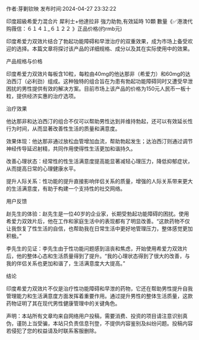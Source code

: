<p>作者:芽剿钦映 发布时间:2024-04-27 23:32:22</p>
<p>印度超級希愛力混合片 犀利士+他達拉非 強力助勃,有效延時 10顆 數量《✅港澳代购薇信：６１４１_６１２２ 》正品价格(约rmb元) </p>
									<p>印度希爱力双效片结合了勃起功能障碍和早泄治疗的双重效果，成为市场上备受欢迎的选择。本篇文章将探讨该产品的详细规格、成分以及其在实际使用中的效果。</p><p></p><p>产品规格与价格</p><p></p><p>印度希爱力双效片每板含10粒，每粒由40mg的他达那非（希爱力）和60mg的达泊西汀（必利劲）组成。这种独特的组合旨在为患有勃起功能障碍同时又遭受早泄困扰的男性提供有效的解决方案。目前市场上该产品的价格为150元人民币一板十粒，提供经济实惠的治疗选项。</p><p></p><p>治疗效果</p><p></p><p>他达那非和达泊西汀的组合不仅可以帮助男性达到并维持勃起，还可以有效延长性行为时间，从而显著改善性生活的质量和满意度。</p><p></p><p>效果体现：他达那非通过放松血管增加血流，帮助勃起发生；达泊西汀则通过调节神经传导延迟射精，共同作用使得性生活更加和谐持久。</p><p>改善心理状态：经常性的性生活满意度提高能显著减轻心理压力，降低抑郁症状，从而提高日常的心理健康水平。</p><p>提升人际关系：性功能的提升直接影响伴侣关系的质量，增强的人际关系带来更大的生活满意度，有助于构建一个支持性的社交网络。</p><p>用户反馈</p><p></p><p>赵先生的体验：赵先生是一位40岁的企业家，长期受勃起功能障碍的困扰。使用希爱力双效片后，他在工作和家庭生活中的表现都有了明显改善。“这款药物不仅让我恢复了性生活的自信，也帮助我在日常生活中更好地管理压力，整体感觉更加积极。”</p><p>李先生的见证：李先生由于性功能问题感到沮丧和焦虑，开始使用希爱力双效片后，他的整体心态和生活质量得到了提升。“我的心理状态得到了很大的改善，与我的伴侣关系也更加和谐了，生活满意度大大提高。”</p><p>结论</p><p></p><p>印度希爱力双效片不仅是治疗性功能障碍和早泄的药物，它还在帮助男性提升自我管理能力和生活满意度方面发挥着重要作用。通过提升男性的整体生活质量，这款药物证明了其在现代男性健康管理中的关键角色。</p>				声明：本站所有文章均来自网络用户投稿，需要消费、投资的项目请注意识别真伪，谨防上当受骗，本站只负责信息刊登，不提供内容鉴别及纠纷问题。投稿内容若侵犯了您的权益请及时联系客服删除。				

